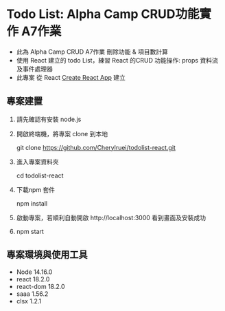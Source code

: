 # Todo List: Alpha Camp CRUD功能實作 A7作業

-  此為 Alpha Camp CRUD A7作業 刪除功能 & 項目數計算
-  使用 React 建立的 todo List，練習 React 的CRUD 功能操作: props 資料流及事件處理器
-  此專案 從 React [Create React App](https://github.com/facebook/create-react-app) 建立

## 專案建置

1. 請先確認有安裝 node.js

2. 開啟終端機，將專案 clone 到本地

   git clone https://github.com/Cherylruei/todolist-react.git

3. 進入專案資料夾
   
   cd todolist-react

4. 下載npm 套件

   npm install

5. 啟動專案，若順利自動開啟 http://localhost:3000 看到畫面及安裝成功

6. npm start

## 專案環境與使用工具

- Node 14.16.0
- react 18.2.0
- react-dom 18.2.0
- saaa 1.56.2
- clsx 1.2.1
